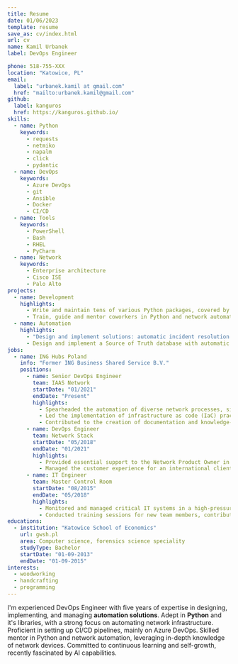 ```yaml
---
title: Resume
date: 01/06/2023
template: resume
save_as: cv/index.html
url: cv
name: Kamil Urbanek
label: DevOps Engineer

phone: 518-755-XXX
location: "Katowice, PL"
email:
  label: "urbanek.kamil at gmail.com"
  href: "mailto:urbanek.kamil@gmail.com"
github:
  label: kanguros
  href: https://kanguros.github.io/
skills:
  - name: Python
    keywords:
      - requests
      - netmiko
      - napalm
      - click
      - pydantic
  - name: DevOps
    keywords:
      - Azure DevOps
      - git
      - Ansible
      - Docker
      - CI/CD
  - name: Tools
    keywords:
      - PowerShell
      - Bash
      - RHEL
      - PyCharm
  - name: Network
    keywords:
      - Enterprise architecture
      - Cisco ISE
      - Palo Alto
projects:
  - name: Development
    highlights:
      - Write and maintain tens of various Python packages, covered by CI\CD best practices.
      - Train, guide and mentor coworkers in Python and network automation.
  - name: Automation
    highlights:
      - "Design and implement solutions: automatic incident resolution on network devices and automated patching of various network devices"
      - Design and implement a Source of Truth database with automatic distribution to dependent databases.
jobs:
  - name: ING Hubs Poland
    info: "Former ING Business Shared Service B.V."
    positions:
      - name: Senior DevOps Engineer
        team: IAAS Network
        startDate: "01/2021"
        endDate: "Present"
        highlights:
          - Spearheaded the automation of diverse network processes, significantly boosting operational efficiency and minimizing manual errors.
          - Led the implementation of infrastructure as code (IaC) practices, resulting in heightened infrastructure consistency.
          - Contributed to the creation of documentation and knowledge-sharing resources, enhancing team productivity and ensuring consistent best practices.
      - name: DevOps Engineer
        team: Network Stack
        startDate: "05/2018"
        endDate: "01/2021"
        highlights:
          - Provided essential support to the Network Product Owner in fulfilling their responsibilities.
          - Managed the customer experience for an international client, addressing inquiries, resolving issues, and ensuring their satisfaction with services provided.
      - name: IT Engineer
        team: Master Control Room
        startDate: "08/2015"
        endDate: "05/2018"
        highlights:
          - Monitored and managed critical IT systems in a high-pressure environment, ensuring uninterrupted service availability and rapid response to incidents.
          - Conducted training sessions for new team members, contributing to their successful onboarding and integration into the team.
educations:
  - institution: "Katowice School of Economics"
    url: gwsh.pl
    area: Computer science, forensics science speciality
    studyType: Bachelor
    startDate: "01-09-2013"
    endDate: "01-09-2015"
interests:
  - woodworking
  - handcrafting
  - programming
---
```


I'm experienced DevOps Engineer with five years of expertise in designing, implementing, and managing **automation
solutions**. Adept in **Python** and it's libraries, with a strong focus on automating network infrastructure.
Proficient in setting up CI/CD pipelines, mainly on Azure DevOps. Skilled mentor in Python and network automation,
leveraging in-depth knowledge of network devices. Committed to continuous learning and self-growth, recently fascinated
by AI capabilities.
